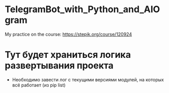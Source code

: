 # TelegramBot_with_Python_and_AIOgram
My practice on the course: https://stepik.org/course/120924

# Тут будет храниться логика развертывания проекта
+ Необходимо завести лог с текущими версиями модулей, на которых всё работает (из pip list)